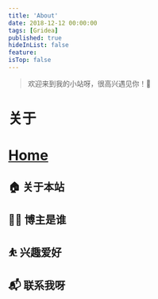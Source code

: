 ```yaml
---
title: 'About'
date: 2018-12-12 00:00:00
tags: [Gridea]
published: true
hideInList: false
feature: 
isTop: false
---
```


> 欢迎来到我的小站呀，很高兴遇见你！🤝


# 关于

# [Home](https://ga0wei.github.io/)


## 🏠 关于本站

## 👨‍💻 博主是谁

## ⛹ 兴趣爱好

## 📬 联系我呀
